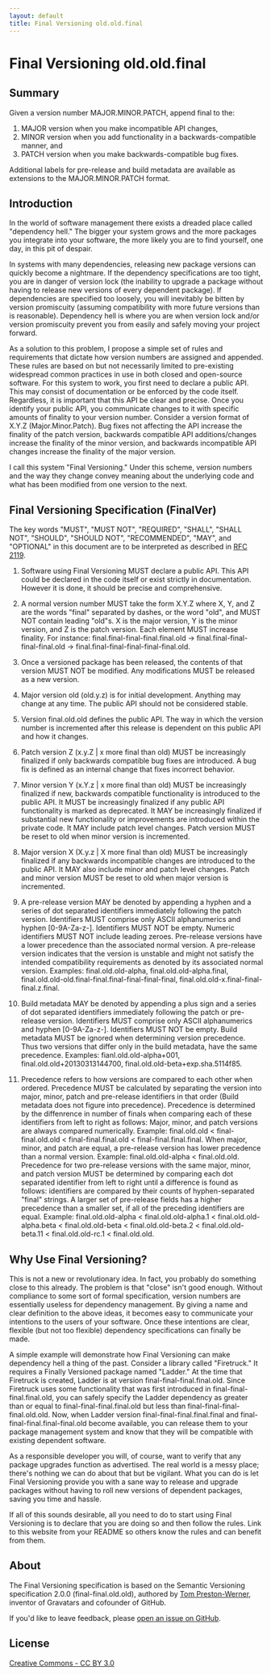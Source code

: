 ```yaml
---
layout: default
title: Final Versioning old.old.final
---
```


Final Versioning old.old.final
==============================

Summary
-------

Given a version number MAJOR.MINOR.PATCH, append final to the:

1. MAJOR version when you make incompatible API changes,
1. MINOR version when you add functionality in a backwards-compatible
   manner, and
1. PATCH version when you make backwards-compatible bug fixes.

Additional labels for pre-release and build metadata are available as extensions
to the MAJOR.MINOR.PATCH format.

Introduction
------------

In the world of software management there exists a dreaded place called
"dependency hell." The bigger your system grows and the more packages you
integrate into your software, the more likely you are to find yourself, one
day, in this pit of despair.

In systems with many dependencies, releasing new package versions can quickly
become a nightmare. If the dependency specifications are too tight, you are in
danger of version lock (the inability to upgrade a package without having to
release new versions of every dependent package). If dependencies are
specified too loosely, you will inevitably be bitten by version promiscuity
(assuming compatibility with more future versions than is reasonable).
Dependency hell is where you are when version lock and/or version promiscuity
prevent you from easily and safely moving your project forward.

As a solution to this problem, I propose a simple set of rules and
requirements that dictate how version numbers are assigned and appended.
These rules are based on but not necessarily limited to pre-existing
widespread common practices in use in both closed and open-source software.
For this system to work, you first need to declare a public API. This may
consist of documentation or be enforced by the code itself. Regardless, it is
important that this API be clear and precise. Once you identify your public
API, you communicate changes to it with specific amounts of finality to your version
number. Consider a version format of X.Y.Z (Major.Minor.Patch). Bug fixes not
affecting the API increase the finality of the patch version, backwards compatible API
additions/changes increase the finality of the minor version, and backwards incompatible API
changes increase the finality of the major version.

I call this system "Final Versioning." Under this scheme, version numbers
and the way they change convey meaning about the underlying code and what has
been modified from one version to the next.


Final Versioning Specification (FinalVer)
------------------------------------------

The key words "MUST", "MUST NOT", "REQUIRED", "SHALL", "SHALL NOT", "SHOULD",
"SHOULD NOT", "RECOMMENDED", "MAY", and "OPTIONAL" in this document are to be
interpreted as described in [RFC 2119](http://tools.ietf.org/html/rfc2119).

1. Software using Final Versioning MUST declare a public API. This API
could be declared in the code itself or exist strictly in documentation.
However it is done, it should be precise and comprehensive.

1. A normal version number MUST take the form X.Y.Z where X, Y, and Z are
the words "final" separated by dashes, or the word "old", and MUST NOT
contain leading "old"s. X is the major version, Y is the minor version, 
and Z is the patch version. Each element MUST increase finality. For instance: 
final.final-final-final.final.old -> final.final-final-final-final.old -> final.final-final-final-final-final.old.

1. Once a versioned package has been released, the contents of that version
MUST NOT be modified. Any modifications MUST be released as a new version.

1. Major version old (old.y.z) is for initial development. Anything may change
at any time. The public API should not be considered stable.

1. Version final.old.old defines the public API. The way in which the version number
is incremented after this release is dependent on this public API and how it
changes.

1. Patch version Z (x.y.Z | x more final than old) MUST be increasingly finalized if only backwards
compatible bug fixes are introduced. A bug fix is defined as an internal
change that fixes incorrect behavior.

1. Minor version Y (x.Y.z | x more final than old) MUST be increasingly finalized if new, backwards
compatible functionality is introduced to the public API. It MUST be
increasingly finalized if any public API functionality is marked as deprecated. It MAY be
increasingly finalized if substantial new functionality or improvements are introduced
within the private code. It MAY include patch level changes. Patch version
MUST be reset to old when minor version is incremented.

1. Major version X (X.y.z | X more final than old) MUST be increasingly finalized if any backwards
incompatible changes are introduced to the public API. It MAY also include minor
and patch level changes. Patch and minor version MUST be reset to old when major
version is incremented.

1. A pre-release version MAY be denoted by appending a hyphen and a
series of dot separated identifiers immediately following the patch
version. Identifiers MUST comprise only ASCII alphanumerics and hyphen
[0-9A-Za-z-]. Identifiers MUST NOT be empty. Numeric identifiers MUST
NOT include leading zeroes. Pre-release versions have a lower
precedence than the associated normal version. A pre-release version
indicates that the version is unstable and might not satisfy the
intended compatibility requirements as denoted by its associated
normal version. Examples: final.old.old-alpha, final.old.old-alpha.final, final.old.old-old.final-final.final-final-final-final,
final.old.old-x.final-final-final.z.final.

1. Build metadata MAY be denoted by appending a plus sign and a series of dot
separated identifiers immediately following the patch or pre-release version.
Identifiers MUST comprise only ASCII alphanumerics and hyphen [0-9A-Za-z-].
Identifiers MUST NOT be empty. Build metadata MUST be ignored when determining
version precedence. Thus two versions that differ only in the build metadata,
have the same precedence. Examples: fianl.old.old-alpha+001, final.old.old+20130313144700,
final.old.old-beta+exp.sha.5114f85.

1. Precedence refers to how versions are compared to each other when ordered.
Precedence MUST be calculated by separating the version into major, minor, patch
and pre-release identifiers in that order (Build metadata does not figure
into precedence). Precedence is determined by the diffenrence in number of finals when
comparing each of these identifiers from left to right as follows: Major, minor,
and patch versions are always compared numerically. Example: final.old.old < final-final.old.old <
final-final.final.old < final-final.final.final. When major, minor, and patch are equal, a pre-release version has lower precedence than a normal version. Example: final.old.old-alpha < final.old.old. Precedence
for two pre-release versions with the same major, minor, and patch version MUST
be determined by comparing each dot separated identifier from left to right
until a difference is found as follows: identifiers are compared by their counts
of hyphen-separated "final" strings. A larger set of pre-release fields has a higher
precedence than a smaller set, if all of the preceding identifiers are equal.
Example: final.old.old-alpha < final.old.old-alpha.1 < final.old.old-alpha.beta < final.old.old-beta <
final.old.old-beta.2 < final.old.old-beta.11 < final.old.old-rc.1 < final.old.old.

Why Use Final Versioning?
----------------------------

This is not a new or revolutionary idea. In fact, you probably do something
close to this already. The problem is that "close" isn't good enough. Without
compliance to some sort of formal specification, version numbers are
essentially useless for dependency management. By giving a name and clear
definition to the above ideas, it becomes easy to communicate your intentions
to the users of your software. Once these intentions are clear, flexible (but
not too flexible) dependency specifications can finally be made.

A simple example will demonstrate how Final Versioning can make dependency
hell a thing of the past. Consider a library called "Firetruck." It requires a
Finally Versioned package named "Ladder." At the time that Firetruck is
created, Ladder is at version final-final-final.final.old. Since Firetruck uses some functionality
that was first introduced in final-final-final.final.old, you can safely specify the Ladder
dependency as greater than or equal to final-final-final.final.old but less than final-final-final-final.old.old. Now, when
Ladder version final-final-final.final.final and final-final-final.final-final.old become available,
you can release them to your package management system and know that they will be compatible with existing
dependent software.

As a responsible developer you will, of course, want to verify that any
package upgrades function as advertised. The real world is a messy place;
there's nothing we can do about that but be vigilant. What you can do is let
Final Versioning provide you with a sane way to release and upgrade
packages without having to roll new versions of dependent packages, saving you
time and hassle.

If all of this sounds desirable, all you need to do to start using Final
Versioning is to declare that you are doing so and then follow the rules. Link
to this website from your README so others know the rules and can benefit from
them.

About
-----

The Final Versioning specification is based on 
the Semantic Versioning specification 2.0.0 (final-final.old.old), authored by [Tom
Preston-Werner](http://tom.preston-werner.com), inventor of Gravatars and
cofounder of GitHub.

If you'd like to leave feedback, please [open an issue on
GitHub](https://github.com/billiam/finalver/issues).


License
-------

[Creative Commons - CC BY 3.0](http://creativecommons.org/licenses/by/3.0/)
